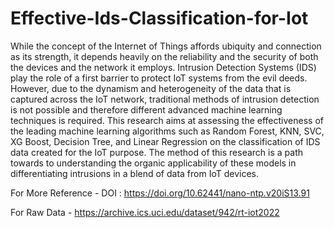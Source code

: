 # Effective-Ids-Classification-for-Iot

While the concept of the Internet of Things affords ubiquity and connection as its strength, it depends heavily on the reliability and the security of both the devices and the network it employs. Intrusion Detection Systems (IDS) play the role of a first barrier to protect IoT systems from the evil deeds. However, due to the dynamism and heterogeneity of the data that is captured across the IoT network, traditional methods of intrusion detection is not possible and therefore different advanced machine learning techniques is required. This research aims at assessing the effectiveness of the leading machine learning algorithms such as Random Forest, KNN, SVC, XG Boost, Decision Tree, and Linear Regression on the classification of IDS data created for the IoT purpose. The method of this research is a path towards to understanding the organic applicability of these models in differentiating intrusions in a blend of data from IoT devices.

For More Reference - 
DOI : https://doi.org/10.62441/nano-ntp.v20iS13.91

For Raw Data -
https://archive.ics.uci.edu/dataset/942/rt-iot2022
